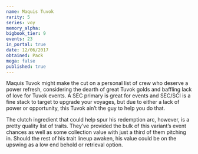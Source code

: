 ```yaml
---
name: Maquis Tuvok
rarity: 5
series: voy
memory_alpha:
bigbook_tier: 9
events: 23
in_portal: true
date: 12/06/2017
obtained: Pack
mega: false
published: true
---
```


Maquis Tuvok might make the cut on a personal list of crew who deserve a power refresh, considering the dearth of great Tuvok golds and baffling lack of love for Tuvok events. A SEC primary is great for events and SEC/SCI is a fine stack to target to upgrade your voyages, but due to either a lack of power or opportunity, this Tuvok ain’t the guy to help you do that.

The clutch ingredient that could help spur his redemption arc, however, is a pretty quality list of traits. They’ve provided the bulk of this variant’s event chances as well as some collection value with just a third of them pitching in. Should the rest of his trait lineup awaken, his value could be on the upswing as a low end behold or retrieval option.
